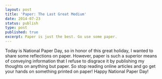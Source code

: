 ```yaml
---
layout: post
title: 'Paper: The Last Great Medium'
date: 2014-07-23
status: publish
type: post
published: true
excerpt: Paper is just the best. Go use some paper.
---
```

Today is National Paper Day, so in honor of this great holiday, I wanted to share some reflections on paper. However, paper is such a superior means of conveying information that I refuse to disgrace it by publishing my thoughts on anything but paper. So stop reading online articles and go get your hands on something printed on paper! Happy National Paper Day!
